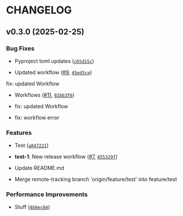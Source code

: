 # CHANGELOG

<!-- version list -->

## v0.3.0 (2025-02-25)

### Bug Fixes

- Pyproject toml updates
  ([`c65d15c`](https://github.com/Traenqui/python-template/commit/c65d15c1657f7c4df1e4ef44a3f7107e03423aa7))

- Updated workflow ([#9](https://github.com/Traenqui/python-template/pull/9),
  [`45ed5ce`](https://github.com/Traenqui/python-template/commit/45ed5ce414fb3be0ed12e9563992487fad1305f8))

fix: updated Workflow

- Workflows ([#11](https://github.com/Traenqui/python-template/pull/11),
  [`92bb3f6`](https://github.com/Traenqui/python-template/commit/92bb3f6a2998ec131ddccccbf9ba7146b81a82c2))

* fix: updated Workflow

* fix: workflow error

### Features

- Test
  ([`a847221`](https://github.com/Traenqui/python-template/commit/a8472217951ff4abe28fb41cea8aee5da2b746d1))

- **test-1**: New release workflow ([#7](https://github.com/Traenqui/python-template/pull/7),
  [`855329f`](https://github.com/Traenqui/python-template/commit/855329f8d9bbecf836f14e417c14b34e5a78f282))

* Update README.md

* Merge remote-tracking branch 'origin/feature/test' into feature/test

### Performance Improvements

- Stuff
  ([`4b8ec84`](https://github.com/Traenqui/python-template/commit/4b8ec84ef2c86c8203051a5ac1c3a7e3d5432e11))
